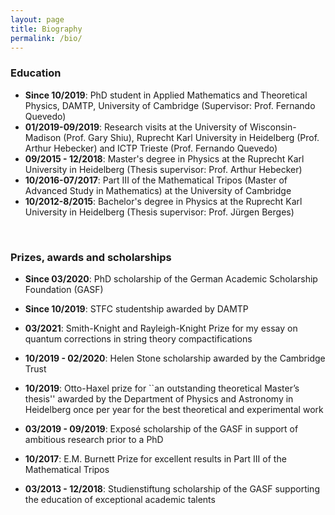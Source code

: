 ```yaml
---
layout: page
title: Biography
permalink: /bio/
---
```



### Education

- **Since 10/2019**: PhD student in Applied Mathematics and Theoretical Physics, DAMTP, University of Cambridge (Supervisor: Prof. Fernando Quevedo)
- **01/2019-09/2019**: Research visits at the University of Wisconsin-Madison (Prof. Gary Shiu), Ruprecht Karl University in Heidelberg (Prof. Arthur Hebecker) and ICTP Trieste (Prof. Fernando Quevedo)
- **09/2015 - 12/2018**: Master's degree in Physics at the Ruprecht Karl University in Heidelberg (Thesis supervisor: Prof. Arthur Hebecker)
- **10/2016-07/2017**: Part III of the Mathematical Tripos (Master of Advanced Study in Mathematics) at the University of Cambridge
- **10/2012-8/2015**: Bachelor's degree in Physics at the Ruprecht Karl University in Heidelberg (Thesis supervisor: Prof. Jürgen Berges)

&nbsp;


### Prizes, awards and scholarships

- **Since 03/2020**: PhD scholarship of the German Academic Scholarship Foundation (GASF)

- **Since 10/2019**: STFC studentship awarded by DAMTP

- **03/2021**: Smith-Knight and Rayleigh-Knight Prize for my essay on quantum corrections in string theory compactifications

- **10/2019 - 02/2020**: Helen Stone scholarship awarded by the Cambridge Trust

- **10/2019**: Otto-Haxel prize for ``an outstanding theoretical Master’s thesis'' awarded by the Department of Physics and Astronomy in Heidelberg once per year for the best theoretical and experimental work

- **03/2019 - 09/2019**: Exposé scholarship of the GASF in support of ambitious research prior to a PhD

- **10/2017**: E.M. Burnett Prize for excellent results in Part III of the Mathematical Tripos

- **03/2013 - 12/2018**: Studienstiftung scholarship of the GASF supporting the education of exceptional academic talents

&nbsp;

